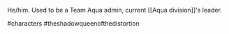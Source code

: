 He/him. Used to be a Team Aqua admin, current [[Aqua division]]'s leader.

#characters #theshadowqueenofthedistortion 